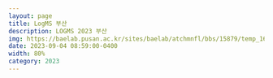 ```yaml
---
layout: page
title: LogMS 부산
description: LOGMS 2023 부산
img: https://baelab.pusan.ac.kr/sites/baelab/atchmnfl/bbs/15879/temp_1697086842004100.tmp
date: 2023-09-04 08:59:00-0400
width: 80%
category: 2023
---
```

